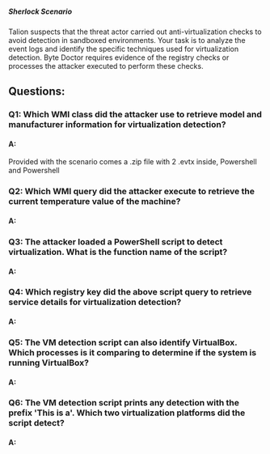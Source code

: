 
##### Sherlock Scenario

Talion suspects that the threat actor carried out anti-virtualization checks to avoid detection in sandboxed environments. Your task is to analyze the event logs and identify the specific techniques used for virtualization detection. Byte Doctor requires evidence of the registry checks or processes the attacker executed to perform these checks.

## Questions:

### Q1: Which WMI class did the attacker use to retrieve model and manufacturer information for virtualization detection?

#### A:

Provided with the scenario comes a .zip file with 2 .evtx inside, Powershell and Powershell

### Q2: Which WMI query did the attacker execute to retrieve the current temperature value of the machine?

#### A: 

### Q3: The attacker loaded a PowerShell script to detect virtualization. What is the function name of the script?

#### A: 

### Q4: Which registry key did the above script query to retrieve service details for virtualization detection?

#### A: 

### Q5: The VM detection script can also identify VirtualBox. Which processes is it comparing to determine if the system is running VirtualBox?

#### A: 

### Q6: The VM detection script prints any detection with the prefix 'This is a'. Which two virtualization platforms did the script detect?

#### A: 
